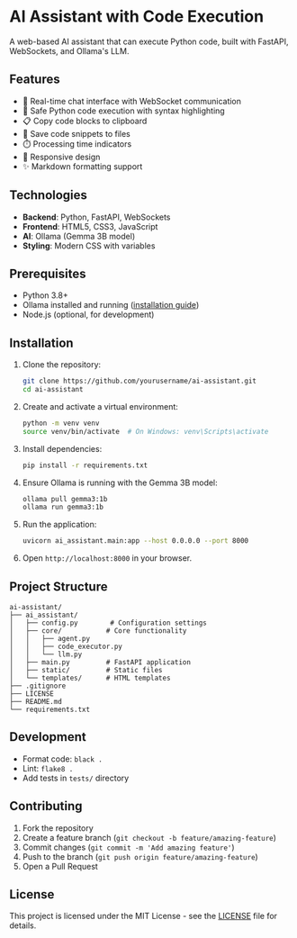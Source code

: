 # AI Assistant with Code Execution

A web-based AI assistant that can execute Python code, built with FastAPI, WebSockets, and Ollama's LLM.

## Features

- 💬 Real-time chat interface with WebSocket communication
- 🐍 Safe Python code execution with syntax highlighting
- 📋 Copy code blocks to clipboard
- 💾 Save code snippets to files
- ⏱️ Processing time indicators
- 📱 Responsive design
- ✨ Markdown formatting support

## Technologies

- **Backend**: Python, FastAPI, WebSockets
- **Frontend**: HTML5, CSS3, JavaScript
- **AI**: Ollama (Gemma 3B model)
- **Styling**: Modern CSS with variables

## Prerequisites

- Python 3.8+
- Ollama installed and running ([installation guide](https://ollama.ai))
- Node.js (optional, for development)

## Installation

1. Clone the repository:
   ```bash
   git clone https://github.com/yourusername/ai-assistant.git
   cd ai-assistant
   ```

2. Create and activate a virtual environment:
   ```bash
   python -m venv venv
   source venv/bin/activate  # On Windows: venv\Scripts\activate
   ```

3. Install dependencies:
   ```bash
   pip install -r requirements.txt
   ```

4. Ensure Ollama is running with the Gemma 3B model:
   ```bash
   ollama pull gemma3:1b
   ollama run gemma3:1b
   ```

5. Run the application:
   ```bash
   uvicorn ai_assistant.main:app --host 0.0.0.0 --port 8000
   ```

6. Open `http://localhost:8000` in your browser.

## Project Structure

```
ai-assistant/
├── ai_assistant/
│   ├── config.py        # Configuration settings
│   ├── core/           # Core functionality
│   │   ├── agent.py
│   │   ├── code_executor.py
│   │   └── llm.py
│   ├── main.py         # FastAPI application
│   ├── static/         # Static files
│   └── templates/      # HTML templates
├── .gitignore
├── LICENSE
├── README.md
└── requirements.txt
```

## Development

- Format code: `black .`
- Lint: `flake8 .`
- Add tests in `tests/` directory

## Contributing

1. Fork the repository
2. Create a feature branch (`git checkout -b feature/amazing-feature`)
3. Commit changes (`git commit -m 'Add amazing feature'`)
4. Push to the branch (`git push origin feature/amazing-feature`)
5. Open a Pull Request

## License

This project is licensed under the MIT License - see the [LICENSE](LICENSE) file for details.